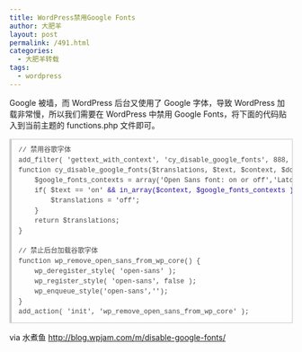 ```yaml
---
title: WordPress禁用Google Fonts
author: 大肥羊
layout: post
permalink: /491.html
categories:
  - 大肥羊转载
tags:
  - wordpress
---
```

Google 被墙，而 WordPress 后台又使用了 Google 字体，导致 WordPress 加载非常慢，所以我们需要在 WordPress 中禁用 Google Fonts，将下面的代码贴入到当前主题的 functions.php 文件即可。  


<pre style="margin:15px 0;font:100 12px/18px monaco, andale mono, courier new;padding:10px 12px;border:#ccc 1px solid;border-left-width:4px;background-color:#fefefe;box-shadow:0 0 4px #eee;word-break:break-all;word-wrap:break-word;color:#444">// 禁用谷歌字体<br />add_filter( 'gettext_with_context', 'cy_disable_google_fonts', 888, 4);<br />function cy_disable_google_fonts($translations, $text, $context, $domain ) {<br />    $google_fonts_contexts = array('Open Sans font: on or off','Lato font: on or off','Source Sans Pro font: on or off','Bitter font: on or off');<br />    if( $text == 'on' <span style="color:#219">&& in_array($context, $google_fonts_contexts ) ){</span><br />        $translations = 'off';<br />    }<br />    return $translations;<br />}<br /><br />// 禁止后台加载谷歌字体<br />function wp_remove_open_sans_from_wp_core() {<br />    wp_deregister_style( 'open-sans' );<br />    wp_register_style( 'open-sans', false );<br />    wp_enqueue_style('open-sans','');<br />}<br />add_action( 'init', 'wp_remove_open_sans_from_wp_core' );</pre>

via 水煮鱼 http://blog.wpjam.com/m/disable-google-fonts/